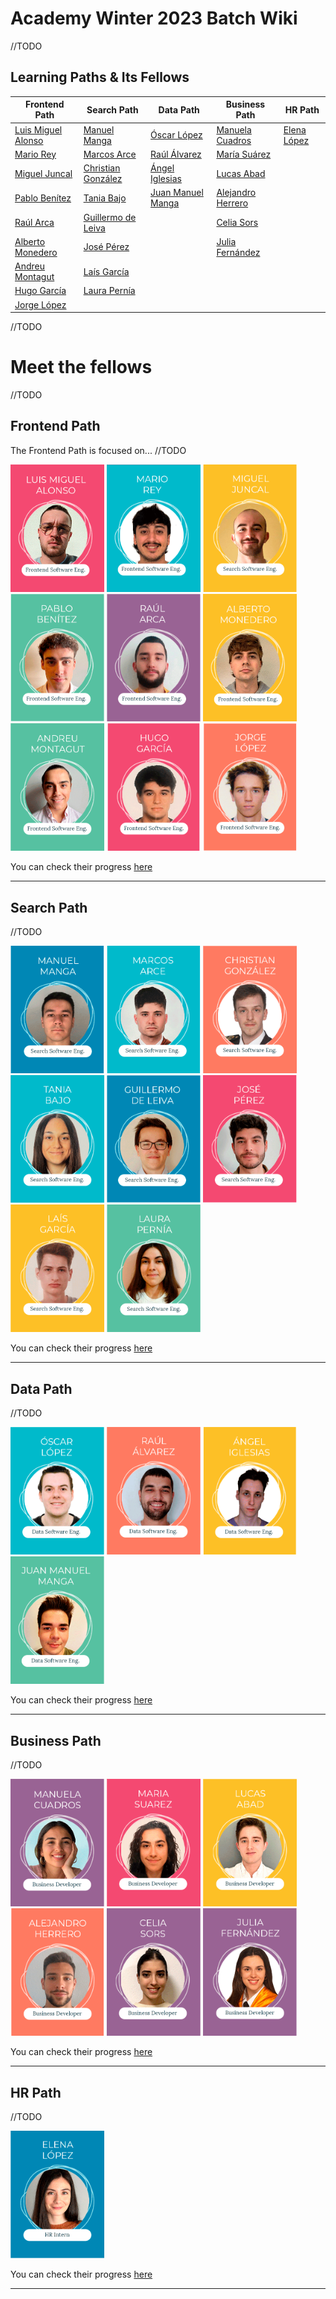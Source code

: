 # Academy Winter 2023 Batch Wiki

//TODO


## Learning Paths & Its Fellows

| Frontend Path                                       | Search Path            | Data Path             | Business Path         | HR Path         |
|-----------------------------------------------------|------------------------|-----------------------|-----------------------|-----------------|
| [Luis Miguel Alonso](https://github.com/lumialfe)   | [Manuel Manga]()       | [Óscar López]()       | [Manuela Cuadros]()   | [Elena López]() |
| [Mario Rey](https://github.com/mariorey)            | [Marcos Arce]()        | [Raúl Álvarez]()      | [María Suárez]()      | []()            |
| [Miguel Juncal](https://github.com/migueljuncalpz)  | [Christian González]() | [Ángel Iglesias]()    | [Lucas Abad]()        | []()            |
| [Pablo Benítez](https://github.com/Bamtop)          | [Tania Bajo]()         | [Juan Manuel Manga]() | [Alejandro Herrero]() | []()            |
| [Raúl Arca](https://github.com/RaulArca)            | [Guillermo de Leiva]() | []()                  | [Celia Sors]()        | []()            |
| [Alberto Monedero](https://github.com/albertjcuac/) | [José Pérez]()         | []()                  | [Julia Fernández]()   | []()            |
| [Andreu Montagut](https://github.com/andmonosu)     | [Laís García]()        | []()                  | []()                  | []()            |
| [Hugo García](https://github.com/xHugo21)           | [Laura Pernía]()       | []()                  | []()                  | []()            |
| [Jorge López](https://github.com/jorge16lp)         | []()                   | []()                  | []()                  | []()            |

//TODO

# Meet the fellows
//TODO

## Frontend Path 

The Frontend Path is focused on... //TODO

<div class="img_academy_2023">
 <img class="img_path_2023" src="../../../assets/img/2023_Winter_Batch/Luis-Miguel_Alonso.png" alt="Luis Miguel Alonso" width="150px"/>
 <img class="img_path_2023" src="../../../assets/img/2023_Winter_Batch/Mario_Rey.png" alt="Mario Rey" width="150px"/>
 <img class="img_path_2023" src="../../../assets/img/2023_Winter_Batch/Miguel_Juncal.png" alt="Miguel Juncal" width="150px"/>
 <img class="img_path_2023" src="../../../assets/img/2023_Winter_Batch/Pablo_Benitez.png" alt="Pablo Benítez" width="150px"/>
 <img class="img_path_2023" src="../../../assets/img/2023_Winter_Batch/Raul_Arca.png" alt="Raúl Arca" width="150px"/>
 <img class="img_path_2023" src="../../../assets/img/2023_Winter_Batch/Alberto_Monedero.png" alt="Alberto Monedero" width="150px"/>
 <img class="img_path_2023" src="../../../assets/img/2023_Winter_Batch/Andreu_Montagut.png" alt="Andreu Montagut" width="150px"/>
 <img class="img_path_2023" src="../../../assets/img/2023_Winter_Batch/Hugo_Garcia.png" alt="Hugo García" width="150px"/>
 <img class="img_path_2023" src="../../../assets/img/2023_Winter_Batch/Jorge_Lopez.png" alt="Jorge López" width="150px"/>
</div>

You can check their progress [here](front.md)

---

## Search Path

//TODO

<div class="img_academy_2023">
 <img class="img_path_2023" src="../../../assets/img/2023_Winter_Batch/Manuel_Manga.png" alt="Manuel Manga" width="150px"/>
 <img class="img_path_2023" src="../../../assets/img/2023_Winter_Batch/Marcos_Arce.png" alt="Marcos Arce" width="150px"/>
 <img class="img_path_2023" src="../../../assets/img/2023_Winter_Batch/Christian_Gonzalez.png" alt="Christian González" width="150px"/>
 <img class="img_path_2023" src="../../../assets/img/2023_Winter_Batch/Tania_Bajo.png" alt="Tania Bajo" width="150px"/>
 <img class="img_path_2023" src="../../../assets/img/2023_Winter_Batch/Guillermo_De-Leiva.png" alt="Guillermo De Leiva" width="150px"/>
 <img class="img_path_2023" src="../../../assets/img/2023_Winter_Batch/Jose_Perez.png" alt="José Pérez" width="150px"/>
 <img class="img_path_2023" src="../../../assets/img/2023_Winter_Batch/Lais_Garcia.png" alt="Laís García" width="150px"/>
 <img class="img_path_2023" src="../../../assets/img/2023_Winter_Batch/Laura_Pernia.png" alt="Laura Pernia" width="150px"/>
</div>

You can check their progress [here]()

---

## Data Path

//TODO

<div class="img_academy_2023">
 <img class="img_path_2023" src="../../../assets/img/2023_Winter_Batch/Oscar_Lopez.png" alt="Óscar López" width="150px"/>
 <img class="img_path_2023" src="../../../assets/img/2023_Winter_Batch/Raul_Alvarez.png" alt="Raúl Álvarez" width="150px"/>
 <img class="img_path_2023" src="../../../assets/img/2023_Winter_Batch/Angel_Iglesias.png" alt="Ángel Iglesias" width="150px"/>
 <img class="img_path_2023" src="../../../assets/img/2023_Winter_Batch/Juan-Manuel_Manga.png" alt="Juan Manuel Manga" width="150px"/>
</div>

You can check their progress [here]()

---

## Business Path

//TODO

<div class="img_academy_2023">
 <img class="img_path_2023" src="../../../assets/img/2023_Winter_Batch/Manuela_Cuadros.png" alt="Manuela Cuadros" width="150px"/>
 <img class="img_path_2023" src="../../../assets/img/2023_Winter_Batch/Maria_Suarez.png" alt="María Suárez" width="150px"/>
 <img class="img_path_2023" src="../../../assets/img/2023_Winter_Batch/Lucas_Abad.png" alt="Lucas Abad" width="150px"/>
 <img class="img_path_2023" src="../../../assets/img/2023_Winter_Batch/Alejandro_Herrero.png" alt="Alejandro Herrero" width="150px"/>
 <img class="img_path_2023" src="../../../assets/img/2023_Winter_Batch/Celia_Sors.png" alt="Celia Sors" width="150px"/>
 <img class="img_path_2023" src="../../../assets/img/2023_Winter_Batch/Julia_Fernandez.png" alt="Julia Fernández" width="150px"/>
</div>

You can check their progress [here]()

---

## HR Path

//TODO

<div class="img_academy_2023">
 <img class="img_path_2023" src="../../../assets/img/2023_Winter_Batch/Elena_Lopez.png" alt="Elena López" width="150px"/>
</div>

You can check their progress [here]()

---


